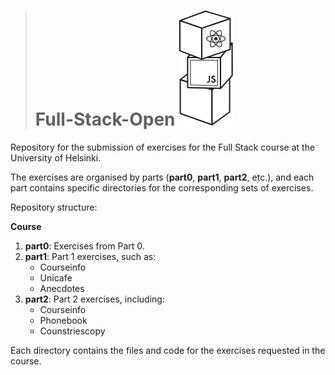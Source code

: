 > # Full-Stack-Open ![Logo del proyecto](00_Images/Logo.svg)
Repository for the submission of exercises for the Full Stack course at the University of Helsinki.


The exercises are organised by parts (**part0**, **part1**, **part2**, etc.), and each part contains specific directories for the corresponding sets of exercises.

Repository structure:

**Course**
1. **part0**: Exercises from Part 0.
2. **part1**: Part 1 exercises, such as:
   - Courseinfo
   - Unicafe
   - Anecdotes
3. **part2**: Part 2 exercises, including:
   - Courseinfo
   - Phonebook
   - Counstriescopy

Each directory contains the files and code for the exercises requested in the course.
